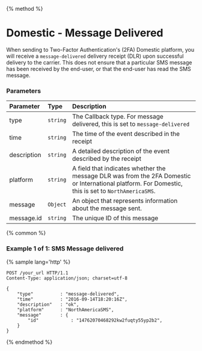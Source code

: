 {% method %}
# Domestic - Message Delivered
When sending to Two-Factor Authentication's (2FA) Domestic platform, you will receive a `message-delivered` delivery receipt (DLR) upon successful delivery to the carrier. This does not ensure that a particular SMS message has been received by the end-user, or that the end-user has read the SMS message.

### Parameters
| Parameter             | Type     | Description                                                                                                                                                                                                                                                                                                                                                         |
|:----------------------|:---------|:--------------------------------------------------------------------------------------------------------------------------------------------------------------------------------------------------------------------------------------------------------------------------------------------------------------------------------------------------------------------|
| type                  | `string` | The Callback type. For message delivered, this is set to `message-delivered`                                                                                                                                                                                                                                                                                                                                                    |
| time                  | `string`  | The time of the event described in the receipt                                                                                                                                                                                                                                                                                                                      |
| description           | `string` | A detailed description of the event described by the receipt                                                                                                                                                                                                                                                                                                        |
| platform           | `string` | A field that indicates whether the message DLR was from the 2FA Domestic or International platform. For Domestic, this is set to `NorthAmericaSMS`.                                                                                                                                                                                                                                                                                             |
| message           | `Object` | An object that represents information about the message sent.                                                                                                                                                                                                                                                                                             |
| message.id            | `string` | The unique ID of this message                                                                                                                                                                                                                                                                                           |

{% common %}

### Example 1 of 1: SMS Message delivered

{% sample lang='http' %}

```http
POST /your_url HTTP/1.1
Content-Type: application/json; charset=utf-8

{
    "type"          : "message-delivered",
    "time"          : "2016-09-14T18:20:16Z",
    "description"   : "ok",
    "platform"      : "NorthAmericaSMS",
    "message"       : {
        "id"            : "14762070468292kw2fuqty55yp2b2",
    }
}
```

{% endmethod %}
